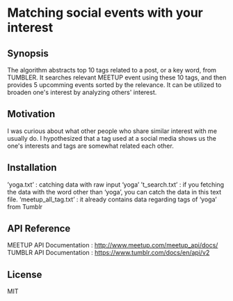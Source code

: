 # Matching social events with your interest

## Synopsis
  The algorithm abstracts top 10 tags related to a post, or a key word, from TUMBLER. It searches relevant MEETUP event using these 10 tags, and then provides 5 upcomming events sorted by the relevance. It can be utilized to broaden one's interest by analyzing others' interest. 
  
  
  
## Motivation
  I was curious about what other people who share similar interest with me usually do. I hypothesized that a tag used at a social media shows us the one's interests and tags are somewhat related each other.  
  

## Installation

’yoga.txt’ : catching data with raw input ‘yoga’
’t_search.txt’ : if you fetching the data with the word other than ‘yoga’, you can catch the data in this text file.
‘meetup_all_tag.txt’ : it already contains data regarding tags of ‘yoga’ from Tumblr


## API Reference

MEETUP API Documentation : http://www.meetup.com/meetup_api/docs/
TUMBLR API Documentation : https://www.tumblr.com/docs/en/api/v2


## License

MIT
